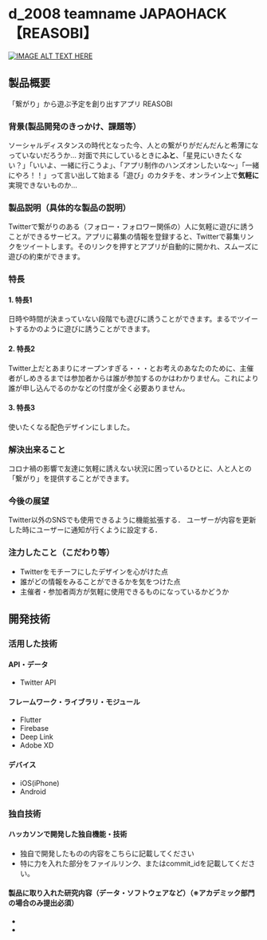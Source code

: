 # d_2008 teamname JAPAOHACK 【REASOBI】
[![IMAGE ALT TEXT HERE](https://jphacks.com/wp-content/uploads/2020/09/JPHACKS2020_ogp.jpg)](https://www.youtube.com/watch?v=G5rULR53uMk)
## 製品概要
「繋がり」から遊ぶ予定を創り出すアプリ REASOBI
### 背景(製品開発のきっかけ、課題等）
ソーシャルディスタンスの時代となった今、人との繋がりがだんだんと希薄になっていないだろうか…
対面で共にしているときに**ふと**、「星見にいきたくない？」「いいよ、一緒に行こうよ」、「アプリ制作のハンズオンしたいな〜」「一緒にやろ！！」って言い出して始まる「遊び」のカタチを、オンライン上で**気軽に**実現できないものか…
### 製品説明（具体的な製品の説明）
Twitterで繋がりのある（フォロー・フォロワー関係の）人に気軽に遊びに誘うことができるサービス。アプリに募集の情報を登録すると、Twitterで募集リンクをツイートします。そのリンクを押すとアプリが自動的に開かれ、スムーズに遊びの約束ができます。
### 特長
#### 1. 特長1
日時や時間が決まっていない段階でも遊びに誘うことができます。まるでツイートするかのように遊びに誘うことができます。
#### 2. 特長2
Twitter上だとあまりにオープンすぎる・・・とお考えのあなたのために、主催者がしめきるまでは参加者からは誰が参加するのかはわかりません。これにより誰が申し込んでるのかなどの忖度が全く必要ありません。
#### 3. 特長3
使いたくなる配色デザインにしました。
### 解決出来ること
コロナ禍の影響で友達に気軽に誘えない状況に困っているひとに、人と人との「繋がり」を提供することができます。
### 今後の展望
Twitter以外のSNSでも使用できるように機能拡張する．
ユーザーが内容を更新した時にユーザーに通知が行くように設定する．
### 注力したこと（こだわり等）
* Twitterをモチーフにしたデザインを心がけた点
* 誰がどの情報をみることができるかを気をつけた点
* 主催者・参加者両方が気軽に使用できるものになっているかどうか
## 開発技術
### 活用した技術
#### API・データ
* Twitter API
#### フレームワーク・ライブラリ・モジュール
* Flutter
* Firebase
* Deep Link
* Adobe XD
#### デバイス
* iOS(iPhone)
* Android
### 独自技術
#### ハッカソンで開発した独自機能・技術
* 独自で開発したものの内容をこちらに記載してください
* 特に力を入れた部分をファイルリンク、またはcommit_idを記載してください。
#### 製品に取り入れた研究内容（データ・ソフトウェアなど）（※アカデミック部門の場合のみ提出必須）
* 
* 
